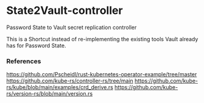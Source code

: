 # State2Vault-controller
Password State to Vault secret replication controller

This is a Shortcut instead of re-implementing the existing tools Vault already has for Password State.

### References

https://github.com/Pscheidl/rust-kubernetes-operator-example/tree/master
https://github.com/kube-rs/controller-rs/tree/main
https://github.com/kube-rs/kube/blob/main/examples/crd_derive.rs
https://github.com/kube-rs/version-rs/blob/main/version.rs
